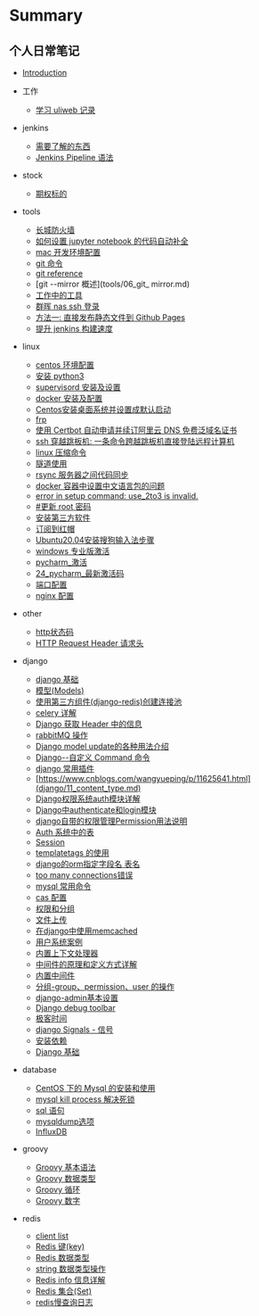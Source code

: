 # Summary

## 个人日常笔记

* [Introduction](README.md)

* 工作
  * [学习 uliweb 记录](工作/010_学习uliweb.md)

* jenkins
  * [需要了解的东西](jenkins/01.md)
  * [Jenkins Pipeline 语法](jenkins/02.md)

* stock
  * [期权标的](stock/01_期权标的.md)

* tools
  * [长城防火墙](tools/01_gfwlist.md)
  * [如何设置 jupyter notebook 的代码自动补全](tools/02_jupyter_notebook.md)
  * [mac 开发环境配置](tools/03_mac_开发环境.md)
  * [git 命令](tools/04_git_base.md)
  * [git reference](tools/05_git_reference.md)
  * [git --mirror 概述](tools/06_git_ mirror.md)
  * [工作中的工具](tools/09_soft.md)
  * [群晖 nas ssh 登录](tools/10_nas.md)
  * [方法一: 直接发布静态文件到 Github Pages](tools/11_gitbook_pages.md)
  * [提升 jenkins 构建速度](tools/12_提升jenkins构建速度.md)

* linux
  * [centos 环境配置](linux/01_init.md)
  * [安装 python3](linux/02_python3.md)
  * [supervisord 安装及设置](linux/03_supervisord.md)
  * [docker 安装及配置](linux/04_docker.md)
  * [Centos安装桌面系统并设置成默认启动](linux/05_centos安装桌面系统.md)
  * [frp](linux/06_frp.md)
  * [使⽤ Certbot ⾃动申请并续订阿⾥云 DNS 免费泛域名证书](linux/07_certbot.md)
  * [ssh 穿越跳板机: 一条命令跨越跳板机直接登陆远程计算机](linux/08-ssh穿越跳板机.md)
  * [linux 压缩命令](linux/09_压缩.md)
  * [隧道使用 ](linux/10_隧道.md)
  * [rsync 服务器之间代码同步 ](linux/11_rsync.md)
  * [docker 容器中设置中文语言包的问题](linux/13_docker容器相关配置.md)
  * [error in setup command: use_2to3 is invalid.](linux/14_error_pip.md)
  * [#更新 root 密码](linux/17_ubuntu.md)
  * [安装第三方软件](linux/18_ubuntu_第三方软件.md)
  * [订阅到红帽](linux/19_redhat.9.1.md)
  * [Ubuntu20.04安装搜狗输入法步骤](linux/21_ubuntu_安装搜狗输入.md)
  * [windows 专业版激活](linux/22_windows.md)
  * [pycharm_激活](linux/23_pycharm_激活.md)
  * [24_pycharm_最新激活码](linux/24_pycharm_最新激活码.md)
  * [端口配置](linux/25_port.md)
  * [nginx 配置](linux/26_ngnix.md)

* other
  * [http状态码](other/01_http状态码.md)
  * [HTTP Request Header 请求头](other/02_请求头.md)

* django
  * [django 基础](django/01_create.md)
  * [模型(Models)](django/02_models.md)
  * [使用第三方组件(django-redis)创建连接池](django/03_redis_及缓冲策略.md)
  * [celery 详解](django/04_celery.md)
  * [Django 获取 Header 中的信息](django/05_skills.md)
  * [rabbitMQ 操作](django/06_rabbitmq.md)
  * [Django model update的各种用法介绍](django/09_django_model_update.md)
  * [Django--自定义 Command 命令](django/10_django_command.md)
  * [django 常用插件](django/100_常用插件.md)
  * [https://www.cnblogs.com/wangyueping/p/11625641.html](django/11_content_type.md)
  * [Django权限系统auth模块详解](django/12_auth.md)
  * [Django中authenticate和login模块](django/13_authenticate_login.md)
  * [django自带的权限管理Permission用法说明](django/14_auth_permission.md)
  * [Auth 系统中的表](django/15_auth系统模型分析.md)
  * [Session](django/16_session.md)
  * [templatetags 的使用](django/17_templatetags.md)
  * [django的orm指定字段名 表名](django/18_orm指定字段名-表名.md)
  * [too many connections错误](django/19_mysql_connection.md)
  * [mysql 常用命令](django/20_mysql_常用命令.md)
  * [cas 配置](django/21_cas.md)
  * [权限和分组](django/22_all.md)
  * [文件上传](django/23_上传文件.md)
  * [在django中使用memcached](django/24_memcached.md)
  * [用户系统案例](django/25_用户系统.md)
  * [内置上下文处理器](django/26_内置的上下文处理器.md)
  * [中间件的原理和定义方式详解](django/27_中间件.md)
  * [内置中间件](django/28_内置中间件.md)
  * [分组-group、permission、user 的操作](django/29_group_permission_user.md)
  * [django-admin基本设置](django/30_django_admin.md)
  * [Django debug toolbar](django/31_django_debug_toolbar.md)
  * [极客时间](django/32_django_总结.md)
  * [django Signals - 信号](django/33_django_signals_信号.md)
  * [安装依赖](django/34_django_rest_framework.md)
  * [Django 基础](django/99_error.md)

* database
  * [CentOS 下的 Mysql 的安装和使用](database/01_install.md)
  * [mysql kill process 解决死锁](database/02_base.md)
  * [sql 语句](database/03_sql.md)
  * [mysqldump选项](database/04_mysqldump.md)
  * [InfluxDB](database/60_influxdb.md)

* groovy
  * [Groovy 基本语法](groovy/01_basic_syntax.md)
  * [Groovy 数据类型](groovy/02_data_types.md)
  * [Groovy 循环](groovy/03_loops.md)
  * [Groovy 数字](groovy/04_numbers.md)

* redis
  * [client list](redis/01_client_list.md)
  * [Redis 键(key)](redis/02_key.md)
  * [Redis 数据类型](redis/03_data_type.md)
  * [string 数据类型操作](redis/04_string.md)
  * [Redis info 信息详解](redis/redis_info.md)
  * [Redis 集合(Set)](redis/set.md)
  * [redis慢查询日志](redis/slowlog.md)


